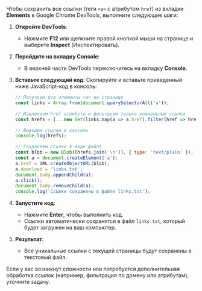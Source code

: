 Чтобы сохранить все ссылки (теги `<a>` с атрибутом `href`) из вкладки **Elements** в Google Chrome DevTools, выполните следующие шаги:

1. **Откройте DevTools**:
   - Нажмите **F12** или щелкните правой кнопкой мыши на странице и выберите **Inspect** (Инспектировать).

2. **Перейдите на вкладку Console**:
   - В верхней части DevTools переключитесь на вкладку **Console**.

3. **Вставьте следующий код**:
   Скопируйте и вставьте приведенный ниже JavaScript-код в консоль:

   ```javascript
   // Получаем все элементы <a> на странице
   const links = Array.from(document.querySelectorAll('a'));

   // Извлекаем href атрибуты и фильтруем только уникальные ссылки
   const hrefs = [...new Set(links.map(a => a.href).filter(href => href))];

   // Выводим ссылки в консоль
   console.log(hrefs);

   // Сохраняем ссылки в виде файла
   const blob = new Blob([hrefs.join('\n')], { type: 'text/plain' });
   const a = document.createElement('a');
   a.href = URL.createObjectURL(blob);
   a.download = 'links.txt';
   document.body.appendChild(a);
   a.click();
   document.body.removeChild(a);
   console.log('Ссылки сохранены в файле links.txt');
   ```

4. **Запустите код**:
   - Нажмите **Enter**, чтобы выполнить код.
   - Ссылки автоматически сохранятся в файл `links.txt`, который будет загружен на ваш компьютер.

5. **Результат**:
   - Все уникальные ссылки с текущей страницы будут сохранены в текстовый файл.

Если у вас возникнут сложности или потребуется дополнительная обработка ссылок (например, фильтрация по домену или атрибутам), уточните задачу.
